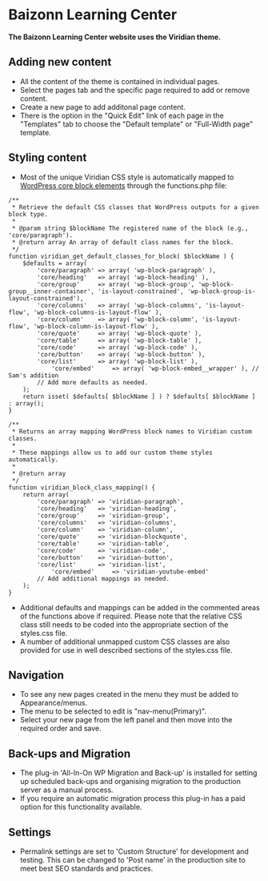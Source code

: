 # Baizonn Learning Center

**The Baizonn Learning Center website uses the Viridian theme.**  

## Adding new content
- All the content of the theme is contained in individual pages.
- Select the pages tab and the specific page required to add or remove content.
- Create a new page to add additonal page content.
- There is the option in the "Quick Edit" link of each page in the "Templates" tab to choose the "Default template" or "Full-Width page" template.  

## Styling content
- Most of the unique Viridian CSS style is automatically mapped to [WordPress core block elements](https://developer.wordpress.org/block-editor/reference-guides/core-blocks/#embed) through the functions.php file:
```
/**
 * Retrieve the default CSS classes that WordPress outputs for a given block type.
 *
 * @param string $blockName The registered name of the block (e.g., 'core/paragraph').
 * @return array An array of default class names for the block.
 */
function viridian_get_default_classes_for_block( $blockName ) {
    $defaults = array(
        'core/paragraph' => array( 'wp-block-paragraph' ),
        'core/heading'   => array( 'wp-block-heading' ),
        'core/group'     => array( 'wp-block-group', 'wp-block-group__inner-container', 'is-layout-constrained', 'wp-block-group-is-layout-constrained'),
        'core/columns'   => array( 'wp-block-columns', 'is-layout-flow', 'wp-block-columns-is-layout-flow' ),
        'core/column'    => array( 'wp-block-column', 'is-layout-flow', 'wp-block-column-is-layout-flow' ),
        'core/quote'     => array( 'wp-block-quote' ),
        'core/table'     => array( 'wp-block-table' ),
        'core/code'      => array( 'wp-block-code' ),
        'core/button'    => array( 'wp-block-button' ),
        'core/list'      => array( 'wp-block-list' ),
		    'core/embed'     => array( 'wp-block-embed__wrapper' ), // Sam's addition
        // Add more defaults as needed.
    );
    return isset( $defaults[ $blockName ] ) ? $defaults[ $blockName ] : array();
}

/**
 * Returns an array mapping WordPress block names to Viridian custom classes.
 *
 * These mappings allow us to add our custom theme styles automatically.
 *
 * @return array
 */
function viridian_block_class_mapping() {
    return array(
        'core/paragraph' => 'viridian-paragraph',
        'core/heading'   => 'viridian-heading',
        'core/group'     => 'viridian-group',
        'core/columns'   => 'viridian-columns',
        'core/column'    => 'viridian-column',
        'core/quote'     => 'viridian-blockquote',
        'core/table'     => 'viridian-table',
        'core/code'      => 'viridian-code',
        'core/button'    => 'viridian-button',
        'core/list'      => 'viridian-list',
		    'core/embed'     => 'viridian-youtube-embed'
        // Add additional mappings as needed.
    );
}
```
- Additional defaults and mappings can be added in the commented areas of the functions above if required. Please note that the relative CSS class still needs to be coded into the appropriate section of the styles.css file.
- A number of additional unmapped custom CSS classes are also provided for use in well described sections of the styles.css file.

## Navigation
- To see any new pages created in the menu they must be added to Appearance/menus.
- The menu to be selected to edit is "nav-menu(Primary)".
- Select your new page from the left panel and then move into the required order and save.

## Back-ups and Migration
- The plug-in 'All-In-On WP Migration and Back-up' is installed for setting up scheduled back-ups and organising migration to the production server as a manual process.
- If you require an automatic migration process this plug-in has a paid option for this functionality available.

## Settings
- Permalink settings are set to 'Custom Structure' for development and testing. This can be changed to 'Post name' in the production site to meet best SEO standards and practices.
